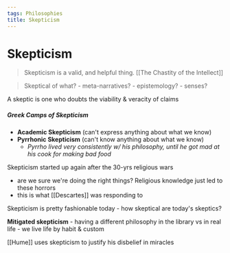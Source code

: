```yaml
---
tags: Philosophies
title: Skepticism
---
```


# Skepticism


> Skepticism is a valid, and helpful thing. [[The Chastity of the Intellect]]

> Skeptical of what?
	- meta-narratives?
	- epistemology?
	- senses?
	
A skeptic is one who doubts the viability & veracity of claims


##### Greek Camps of Skepticism
- **Academic Skepticism** (can't express anything about what we know)
- **Pyrrhonic Skepticism** (can't know anything about what we know)
	- *Pyrrho lived very consistently w/ his philosophy, until he got mad at his cook for making bad food*


Skepticism started up again after the 30-yrs religious wars
- are we sure we're doing the right things? Religious knowledge just led to these horrors
- this is what [[Descartes]] was responding to

Skepticism is pretty fashionable today
	- how skeptical are today's skeptics?

**Mitigated skepticism**
	- having a different philosophy in the library vs in real life
	- we live life by habit & custom
	
[[Hume]] uses skepticism to justify his disbelief in miracles